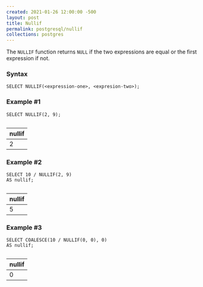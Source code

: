 ```yaml
---
created: 2021-01-26 12:00:00 -500
layout: post
title: Nullif
permalink: postgresql/nullif
collections: postgres
---
```


The `NULLIF` function returns `NULL` if the two expressions are equal or the first expression if not.

### Syntax

```https
SELECT NULLIF(<expression-one>, <expresion-two>);
```

### Example #1

```https
SELECT NULLIF(2, 9);
```

<table>
    <caption></caption>
    <thead>
        <th>nullif</th>
    </thead>
    <tbody>
        <tr>
            <td>2</td>
        </tr>
    </tbody>
</table>

### Example #2

```https
SELECT 10 / NULLIF(2, 9) 
AS nullif;
```

<table>
    <caption></caption>
    <thead>
        <th>nullif</th>
    </thead>
    <tbody>
        <tr>
            <td>5</td>
        </tr>
    </tbody>
</table>

### Example #3

```https
SELECT COALESCE(10 / NULLIF(0, 0), 0) 
AS nullif;
```

<table>
    <caption></caption>
    <thead>
        <th>nullif</th>
    </thead>
    <tbody>
        <tr>
            <td>0</td>
        </tr>
    </tbody>
</table>
